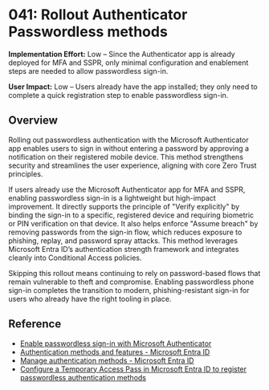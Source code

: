 # 041: Rollout Authenticator Passwordless methods

**Implementation Effort:** Low – Since the Authenticator app is already deployed for MFA and SSPR, only minimal configuration and enablement steps are needed to allow passwordless sign-in.

**User Impact:** Low – Users already have the app installed; they only need to complete a quick registration step to enable passwordless sign-in.

## Overview

Rolling out passwordless authentication with the Microsoft Authenticator app enables users to sign in without entering a password by approving a notification on their registered mobile device. This method strengthens security and streamlines the user experience, aligning with core Zero Trust principles.

If users already use the Microsoft Authenticator app for MFA and SSPR, enabling passwordless sign-in is a lightweight but high-impact improvement. It directly supports the principle of "Verify explicitly" by binding the sign-in to a specific, registered device and requiring biometric or PIN verification on that device. It also helps enforce "Assume breach" by removing passwords from the sign-in flow, which reduces exposure to phishing, replay, and password spray attacks. This method leverages Microsoft Entra ID’s authentication strength framework and integrates cleanly into Conditional Access policies.

Skipping this rollout means continuing to rely on password-based flows that remain vulnerable to theft and compromise. Enabling passwordless phone sign-in completes the transition to modern, phishing-resistant sign-in for users who already have the right tooling in place.

## Reference

* [Enable passwordless sign-in with Microsoft Authenticator](https://learn.microsoft.com/entra/identity/authentication/howto-authentication-passwordless-phone)
* [Authentication methods and features - Microsoft Entra ID](https://learn.microsoft.com/entra/identity/authentication/concept-authentication-methods)
* [Manage authentication methods - Microsoft Entra ID](https://learn.microsoft.com/entra/identity/authentication/concept-authentication-methods-manage)
* [Configure a Temporary Access Pass in Microsoft Entra ID to register passwordless authentication methods](https://learn.microsoft.com/entra/identity/authentication/howto-authentication-temporary-access-pass)
